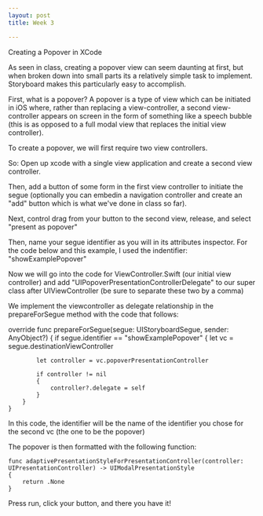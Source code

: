 ```yaml
---
layout: post
title: Week 3

---
```


Creating a Popover in XCode

As seen in class, creating a popover view can seem daunting at first, but when broken down into small parts its a relatively simple task to implement. Storyboard makes this particularly easy to accomplish.

First, what is a popover?  A popover is a type of view which can be initiated in iOS where, rather than replacing a view-controller, a second view-controller appears on screen in the form of something like a speech bubble (this is as opposed to a full modal view that replaces the initial view controller).  

To create a popover, we will first require two view controllers.

So:  Open up xcode with a single view application and create a second view controller.

Then, add a button of some form in the first view controller to initiate the segue (optionally you can embedin a navigation controller and create an "add" button which is what we've done in class so far).

Next, control drag from your button to the second view, release, and select "present as popover"

Then, name your segue identifier as you will in its attributes inspector.  For the code below and this example, I used the indentifier: "showExamplePopover"

Now we will go into the code for ViewController.Swift (our initial view controller) and add "UIPopoverPresentationControllerDelegate" to our super class after UIViewController (be sure to separate these two by a comma)

We implement the viewcontroller as delegate relationship in the prepareForSegue method with the code that follows:

 override func prepareForSegue(segue: UIStoryboardSegue, sender: AnyObject?)
    {
        if segue.identifier == "showExamplePopover"
        {
            let vc = segue.destinationViewController

            let controller = vc.popoverPresentationController

            if controller != nil
            {
                controller?.delegate = self
            }
        }
    }

In this code, the identifier will be the name of the identifier you chose for the second vc (the one to be the popover)

The popover is then formatted with the following function:


    func adaptivePresentationStyleForPresentationController(controller: UIPresentationController) -> UIModalPresentationStyle
    {
        return .None
    }


Press run, click your button, and there you have it!
